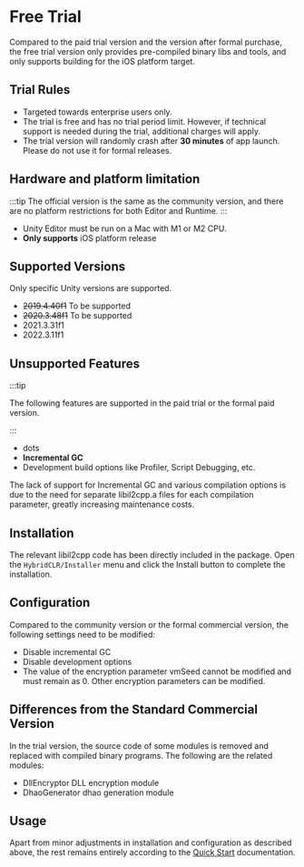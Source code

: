 # Free Trial

Compared to the paid trial version and the version after formal purchase, the free trial version only provides pre-compiled binary libs and tools, and only supports building for the iOS platform target.

## Trial Rules

- Targeted towards enterprise users only.
- The trial is free and has no trial period limit. However, if technical support is needed during the trial, additional charges will apply.
- The trial version will randomly crash after **30 minutes** of app launch. Please do not use it for formal releases.

## Hardware and platform limitation

:::tip
The official version is the same as the community version, and there are no platform restrictions for both Editor and Runtime.
:::

- Unity Editor must be run on a Mac with M1 or M2 CPU.
- **Only supports** iOS platform release

## Supported Versions

Only specific Unity versions are supported.

- ~~2019.4.40f1~~ To be supported
- ~~2020.3.48f1~~ To be supported
- 2021.3.31f1
- 2022.3.11f1

## Unsupported Features

:::tip

The following features are supported in the paid trial or the formal paid version.

:::

- dots
- **Incremental GC**
- Development build options like Profiler, Script Debugging, etc.

The lack of support for Incremental GC and various compilation options is due to the need for separate libil2cpp.a files for each compilation parameter, greatly increasing maintenance costs.

## Installation

The relevant libil2cpp code has been directly included in the package. Open the `HybridCLR/Installer` menu and click the Install button to complete the installation.

## Configuration

Compared to the community version or the formal commercial version, the following settings need to be modified:

- Disable incremental GC
- Disable development options
- The value of the encryption parameter vmSeed cannot be modified and must remain as 0. Other encryption parameters can be modified.

## Differences from the Standard Commercial Version

In the trial version, the source code of some modules is removed and replaced with compiled binary programs. The following are the related modules:

- DllEncryptor DLL encryption module
- DhaoGenerator dhao generation module

## Usage

Apart from minor adjustments in installation and configuration as described above, the rest remains entirely according to the [Quick Start](./quickstartunchecked) documentation.
